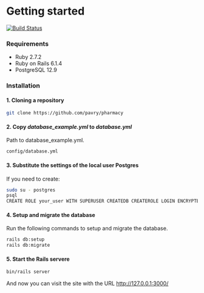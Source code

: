 # Getting started

[![Build Status](https://travis-ci.org/joemccann/dillinger.svg?branch=master)](https://travis-ci.org/joemccann/dillinger)

### Requirements

- Ruby 2.7.2
- Ruby on Rails 6.1.4
- PostgreSQL 12.9

### Installation

#### 1. Cloning a repository
```bash
git clone https://github.com/pavry/pharmacy
```
#### 2. Сopy *database_example.yml* to *database.yml*
Path to database_example.yml.
```bash
config/database.yml
```
#### 3. Substitute the settings of the local user Postgres
If you need to create:
```bash
sudo su - postgres
psql
CREATE ROLE your_user WITH SUPERUSER CREATEDB CREATEROLE LOGIN ENCRYPTED PASSWORD 'your_password';
```

#### 4. Setup and migrate the database
Run the following commands to setup and migrate the database.
```bash
rails db:setup
rails db:migrate
```
#### 5. Start the Rails servere

```bash
bin/rails server
```
And now you can visit the site with the URL http://127.0.0.1:3000/

